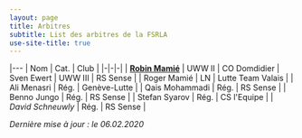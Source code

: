 ```yaml
---
layout: page
title: Arbitres
subtitle: List des arbitres de la FSRLA
use-site-title: true
---
```


|---
| Nom | Cat. | Club |
|-|-|-|
| <a href="mailto:robin@mamie.one" title="Email">**Robin Mamié**</a> | UWW II | CO Domdidier
| Sven Ewert | UWW III | RS Sense |
| Roger Mamié | LN | Lutte Team Valais |
| Ali Menasri | Rég. | Genève-Lutte |
| Qais Mohammadi | Rég. | RS Sense |
| Benno Jungo | Rég. | RS Sense |
| Stefan Syarov | Rég. | CS l'Equipe |
| *David Schneuwly* | Rég. | RS Sense |

_Dernière mise à jour : le 06.02.2020_
